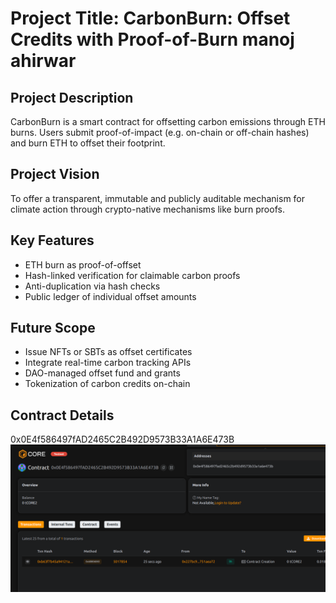 # Project Title: CarbonBurn: Offset Credits with Proof-of-Burn manoj ahirwar  

## Project Description          
 
CarbonBurn is a smart contract for offsetting carbon emissions through ETH burns. Users submit proof-of-impact (e.g. on-chain or off-chain hashes) and burn ETH to offset their footprint.
    
## Project Vision       
 
To offer a transparent, immutable and publicly auditable mechanism for climate action through crypto-native mechanisms like burn proofs.

## Key Features           
    

- ETH burn as proof-of-offset
- Hash-linked verification for claimable carbon proofs
- Anti-duplication via hash checks
- Public ledger of individual offset amounts

## Future Scope

- Issue NFTs or SBTs as offset certificates
- Integrate real-time carbon tracking APIs
- DAO-managed offset fund and grants
- Tokenization of carbon credits on-chain

## Contract Details 
0x0E4f586497fAD2465C2B492D9573B33A1A6E473B     
![alt text](image.png)   
